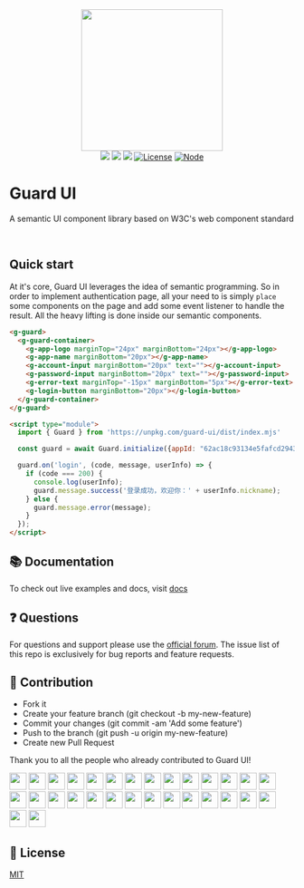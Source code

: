 <div align=center>
  <img width="250" src="https://files.authing.co/authing-console/authing-logo-new-20210924.svg" />
</div>

<div align="center">
  <a href="javascript:;"><img src="https://img.shields.io/badge/test-passing-brightgreen" /></a>
  <a href="https://forum.authing.cn/" target="_blank"><img src="https://img.shields.io/badge/chat-forum-blue" /></a>
  <a href="https://docs.authing.cn/v2/reference/ui-components/" target="_blank"><img src="https://img.shields.io/badge/docs-passing-brightgreen" /></a>
  <a href="javascript:;"><img src="https://img.shields.io/badge/License-MIT-success" alt="License"></a>
  <a href="javascript:;" target="_blank"><img src="https://img.shields.io/badge/node-%3E=12-green.svg" alt="Node"></a>
</div>

# Guard UI

A semantic UI component library based on W3C's web component standard

<br />

## Quick start

At it's core, Guard UI leverages the idea of semantic programming. So in order to implement authentication page, all your need to is simply `place` some components on the page and add some event listener to handle the result. All the heavy lifting is done inside our semantic components.

```html
<g-guard>
  <g-guard-container>
    <g-app-logo marginTop="24px" marginBottom="24px"></g-app-logo>
    <g-app-name marginBottom="20px"></g-app-name>
    <g-account-input marginBottom="20px" text=""></g-account-input>
    <g-password-input marginBottom="20px" text=""></g-password-input>
    <g-error-text marginTop="-15px" marginBottom="5px"></g-error-text>
    <g-login-button marginBottom="20px"></g-login-button>
  </g-guard-container>
</g-guard>
```

```html
<script type="module">
  import { Guard } from 'https://unpkg.com/guard-ui/dist/index.mjs'

  const guard = await Guard.initialize({appId: "62ac18c93134e5fafcd29435"});

  guard.on('login', (code, message, userInfo) => {
    if (code === 200) {
      console.log(userInfo);
      guard.message.success('登录成功，欢迎你：' + userInfo.nickname);
    } else {
      guard.message.error(message);
    }
  });
</script>
```

## 📚 Documentation

To check out live examples and docs, visit [docs](https://lancemao.github.io/guardui/)

## ❓ Questions

For questions and support please use the [official forum](https://forum.authing.cn/). The issue list of this repo is exclusively for bug reports and feature requests.


## 🤝 Contribution

- Fork it
- Create your feature branch (git checkout -b my-new-feature)
- Commit your changes (git commit -am 'Add some feature')
- Push to the branch (git push -u origin my-new-feature)
- Create new Pull Request

Thank you to all the people who already contributed to Guard UI!

<div>
  <a href="https://github.com/leinue"><img width="30px" src="https://avatars.githubusercontent.com/u/2469688?v=4" /></a>
  <a href="https://github.com/lixpng"><img width="30px" src="https://avatars.githubusercontent.com/u/19266401?v=4" /></a>
  <a href="https://github.com/kelvinji2009"><img width="30px" src="https://avatars.githubusercontent.com/u/881201?v=4" /></a>
  <a href="https://github.com/vexilligera"><img width="30px" src="https://avatars.githubusercontent.com/u/20215432?v=4" /></a>
  <a href="https://github.com/gouyaming"><img width="30px" src="https://avatars.githubusercontent.com/u/24635178?v=4" /></a>
  <a href="https://github.com/willin"><img width="30px" src="https://avatars.githubusercontent.com/u/1890238?v=4" /></a>
  <a href="https://github.com/TingYinHelen"><img width="30px" src="https://avatars.githubusercontent.com/u/14006826?v=4" /></a>
  <a href="https://github.com/Meeken1998"><img width="30px" src="https://avatars.githubusercontent.com/u/42825670?v=4" /></a>
  <a href="https://github.com/yelexin"><img width="30px" src="https://avatars.githubusercontent.com/u/27125445?v=4" /></a>
  <a href="https://github.com/HowieWolf"><img width="30px" src="https://avatars.githubusercontent.com/u/14340114?v=4" /></a>
  <a href="https://github.com/JackJin2014"><img width="30px" src="https://avatars.githubusercontent.com/u/1982447?v=4" /></a>
  <a href="https://github.com/fuergaosi233"><img width="30px" src="https://avatars.githubusercontent.com/u/22197568?v=4" /></a>
  <a href="https://github.com/clearloop"><img width="30px" src="https://avatars.githubusercontent.com/u/26088946?v=4" /></a>
  <a href="https://github.com/liaochangjiang"><img width="30px" src="https://avatars.githubusercontent.com/u/35447896?v=4" /></a>
  <a href="https://github.com/andyzhaozhao"><img width="30px" src="https://avatars.githubusercontent.com/u/7730080?s=96&v=4" /></a>
  <a href="https://github.com/authing-wangck"><img width="30px" src="https://avatars.githubusercontent.com/u/78251114?s=96&v=4" /></a>
  <a href="https://github.com/chho93"><img width="30px" src="https://avatars.githubusercontent.com/u/56515268?s=96&v=4" /></a>
  <a href="https://github.com/Donglyrun"><img width="30px" src="https://avatars.githubusercontent.com/u/17630579?s=120&v=4" /></a>
  <a href="https://github.com/gouyaming"><img width="30px" src="https://avatars.githubusercontent.com/u/24635178?s=96&v=4" /></a>
  <a href="https://github.com/lancemao"><img width="30px" src="https://avatars.githubusercontent.com/u/5020396?s=96&v=4" /></a>
  <a href="https://github.com/limejuiceOwO"><img width="30px" src="https://avatars.githubusercontent.com/u/59465535?v=4" /></a>
  <a href="https://github.com/luojielin"><img width="30px" src="https://avatars.githubusercontent.com/u/29780568?v=4" /></a>
  <a href="https://github.com/Mereithhh"><img width="30px" src="https://avatars.githubusercontent.com/u/22872368?s=96&v=4" /></a>
  <a href="https://github.com/qianfeiqianlan"><img width="30px" src="https://avatars.githubusercontent.com/u/12892568?s=96&v=4" /></a>
  <a href="https://github.com/shangsinian"><img width="30px" src="https://avatars.githubusercontent.com/u/6363555?s=96&v=4" /></a>
  <a href="https://github.com/stan071408"><img width="30px" src="https://avatars.githubusercontent.com/u/6972394?s=96&v=4" /></a>
  <a href="https://github.com/wajiao"><img width="30px" src="https://avatars.githubusercontent.com/u/20143458?s=96&v=4" /></a>
  <a href="https://github.com/wedreamer"><img width="30px" src="https://avatars.githubusercontent.com/u/43949542?s=96&v=4" /></a>
  <a href="https://github.com/Xuancaosu"><img width="30px" src="https://avatars.githubusercontent.com/u/51688262?s=96&v=4" /></a>
  <a href="https://github.com/zhaoyiming0803"><img width="30px" src="https://avatars.githubusercontent.com/u/25874685?s=96&v=4" /></a>
</div>

## 🎁 License

[MIT](https://opensource.org/licenses/MIT)

